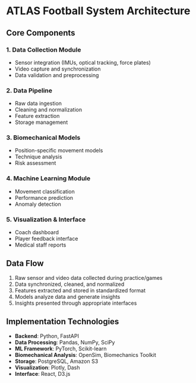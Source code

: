 # ATLAS Football System Architecture

## Core Components

### 1. Data Collection Module
- Sensor integration (IMUs, optical tracking, force plates)
- Video capture and synchronization
- Data validation and preprocessing

### 2. Data Pipeline
- Raw data ingestion
- Cleaning and normalization
- Feature extraction
- Storage management

### 3. Biomechanical Models
- Position-specific movement models
- Technique analysis
- Risk assessment

### 4. Machine Learning Module
- Movement classification
- Performance prediction
- Anomaly detection

### 5. Visualization & Interface
- Coach dashboard
- Player feedback interface
- Medical staff reports

## Data Flow

1. Raw sensor and video data collected during practice/games
2. Data synchronized, cleaned, and normalized
3. Features extracted and stored in standardized format
4. Models analyze data and generate insights
5. Insights presented through appropriate interfaces

## Implementation Technologies

- **Backend**: Python, FastAPI
- **Data Processing**: Pandas, NumPy, SciPy
- **ML Framework**: PyTorch, Scikit-learn
- **Biomechanical Analysis**: OpenSim, Biomechanics Toolkit
- **Storage**: PostgreSQL, Amazon S3
- **Visualization**: Plotly, Dash
- **Interface**: React, D3.js

